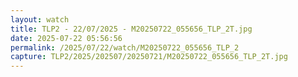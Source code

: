 ```yaml
---
layout: watch
title: TLP2 - 22/07/2025 - M20250722_055656_TLP_2T.jpg
date: 2025-07-22 05:56:56
permalink: /2025/07/22/watch/M20250722_055656_TLP_2
capture: TLP2/2025/202507/20250721/M20250722_055656_TLP_2T.jpg
---
```

